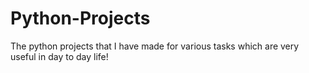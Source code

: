 # Python-Projects
The python projects that I have made for various tasks which are very useful in day to day life! 
